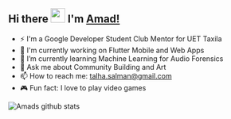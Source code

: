 ## Hi there <img src="https://github.com/TheDudeThatCode/TheDudeThatCode/blob/master/Assets/Hi.gif" width="29px"> I'm [Amad!](https://www.linkedin.com/in/ted-dev/)

- ⚡ I'm a Google Developer Student Club Mentor for UET Taxila
- 🔭 I'm currently working on Flutter Mobile and Web Apps
- 🌱 I’m currently learning Machine Learning for Audio Forensics
- 💬 Ask me about Community Building and Art
- 📫 How to reach me: talha.salman@gmail.com
- 🎮 Fun fact: I love to play video games

![Amads github stats](https://github-readme-stats.vercel.app/api?username=Amadkazmi&show_icons=true&hide_border=true&count_private=true)
